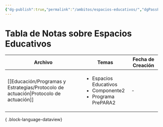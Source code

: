 ```yaml
---
{"dg-publish":true,"permalink":"/ambitos/espacios-educativos/","dgPassFrontmatter":true,"noteIcon":"","updated":"2025-06-27T14:38:31.924-04:00"}
---
```


# Tabla de Notas sobre Espacios Educativos
| Archivo                                                                                 | Temas                                                                               | Fecha de Creación |
| --------------------------------------------------------------------------------------- | ----------------------------------------------------------------------------------- | ----------------- |
| [[Educación/Programas y Estrategias/Protocolo de actuación\|Protocolo de actuación]] | <ul><li>Espacios Educativos</li><li>Componente2</li><li>Programa PrePARA2</li></ul> | \-                |

{ .block-language-dataview}


